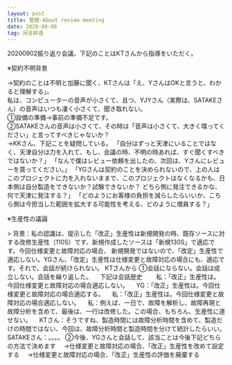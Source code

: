```yaml
---
layout: post
title: 管理-About review meeting
date: 2020-09-08 
tag: 闲言碎语
---
```


<p>20200902振り返り会議、下記のことはKTさんから指導をいただく。</p>

<p>※契約不明背景</p>
→契約のことは不明と加藤に聞く、KTさんは「え、YさんはOKと言うと、わかると理解する」。  <Br/>
私は、コンピューターの音声が小さくて、且つ、YJYさん（実際は、SATAKEさん）の音声はいつも凄く小さくて、聞き取れない。  <Br/>
  ①設備の準備→事前の準備不足です。  <Br/>
  ②SATAKEさんの音声は小さくて、その時は「音声は小さくて、大きく喋ってください」と言ってすべきじゃないか？  <Br/>
→KKさん、下記ことを疑問している。  
「自分はずっと天津にいることではなく、天津自分は力を入れて、もし、会議の時、不明の時あれば、すぐ聞くすべきではないか？」  
「なんで僕はレビュー依頼を出したの、次回は、Yさんにレビューを貰ってください。」  
「YGさんは契約のことを決められないので、上の人はこのプロジェクトに力を入れないままで、このプロジェクトはなくなるかも、日本側は自分製造をできないか？試験できないか？  
どちら側に発注できるかな、何で天津に発注する？」  
「どのようにお客様の負担を減らしたらいいか、こちら側は今担当した範囲を拡大する可能性を考える、どのように増員する？」  

<p>※生産性の議論</p>
> 背景：私の認識は、提示した「改正」生産性は新規開発の時、既存ソースに対する改修生産性（110S）です、新規作成したソースは「新規130S」で適応です。今回仕様変更と故障対応の場合、  
新規開発ではないので、「改定」生産性で適応しない。YGさん、「改定」生産性は仕様変更と故障対応の場合にも、適応です。それで、会話が続けられない。  
KTさんから  
①会話にならない。会話は成立しない。会話を繰り返した。  
　下記は会話歴史　  
　私：「改正」生産性は。今回仕様変更と故障対応の場合適応しない。  
　YG：「改正」生産性は。今回仕様変更と故障対応の場合適応する。  
　私：「改正」生産性は。今回仕様変更と故障対応の場合適応しない。  
　私：例えば、一日で、故障を解析し、故障再現と故障分析を含めて、最後は、一行は改修した。この場合、もちろん、生産性に達せない。  
　KTさん：そうですね、製造時間には故障分析時間を含めて、製造だけの時間ではない、今回は、故障分析時間と製造時間を分けて統計したらいい。　  
　SATAKEさん：。。。。  
②今後、YGさんと会話して、該当ことは今後下記どちらの方法で決めます  
　→仕様変更と故障対応の場合、「改正」生産性を改めて設定する  
　→仕様変更と故障対応の場合、「改正」生産性の評価を廃棄する  
 
 
